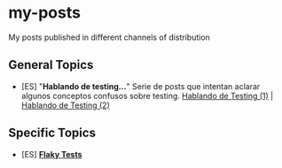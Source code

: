 # my-posts
My posts published in different channels of distribution

## General Topics
- [ES] "**Hablando de testing...**" Serie de posts que intentan aclarar algunos conceptos confusos sobre testing. [Hablando de Testing (1)](./HablandoDeTesting/HablandoDeTesting1.md) | [Hablando de Testing (2)](./HablandoDeTesting/HablandoDeTesting2.md)

## Specific Topics
- [ES] [**Flaky Tests**](./FlakyTests/FlakyTests.md)